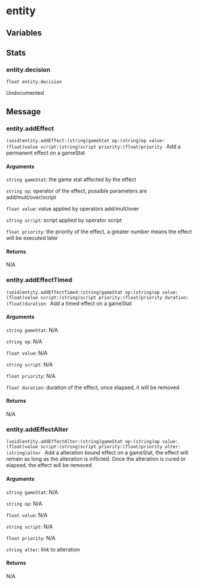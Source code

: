 # entity
## Variables
## Stats
### entity.decision
`float entity.decision`

Undocumented
## Message
### entity.addEffect
`(void)entity.addEffect:(string)gameStat op:(string)op value:(float)value script:(string)script priority:(float)priority `
Add a permanent effect on a gameStat
#### Arguments
`string gameStat`: the game stat affected by the effect

`string op`: operator of the effect, possible parameters are add/mult/over/script

`float value`: value applied by operators add/mult/over

`string script`: script applied by operator script

`float priority`: the priority of the effect, a greater number means the effect will be executed later

#### Returns
N/A
### entity.addEffectTimed
`(void)entity.addEffectTimed:(string)gameStat op:(string)op value:(float)value script:(string)script priority:(float)priority duration:(float)duration `
Add a timed effect on a gameStat
#### Arguments
`string gameStat`: N/A

`string op`: N/A

`float value`: N/A

`string script`: N/A

`float priority`: N/A

`float duration`: duration of the effect, once elapsed, it will be removed

#### Returns
N/A
### entity.addEffectAlter
`(void)entity.addEffectAlter:(string)gameStat op:(string)op value:(float)value script:(string)script priority:(float)priority alter:(string)alter `
Add a alteration bound effect on a gameStat, the effect will remain as long as the alteration is inflicted. 
            Once the alteration is cured or elapsed, the effect will be removed
#### Arguments
`string gameStat`: N/A

`string op`: N/A

`float value`: N/A

`string script`: N/A

`float priority`: N/A

`string alter`: link to alteration

#### Returns
N/A


